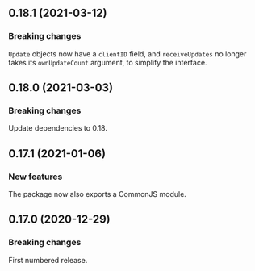 ## 0.18.1 (2021-03-12)

### Breaking changes

`Update` objects now have a `clientID` field, and `receiveUpdates` no longer takes its `ownUpdateCount` argument, to simplify the interface.

## 0.18.0 (2021-03-03)

### Breaking changes

Update dependencies to 0.18.

## 0.17.1 (2021-01-06)

### New features

The package now also exports a CommonJS module.

## 0.17.0 (2020-12-29)

### Breaking changes

First numbered release.

